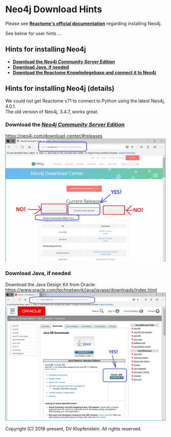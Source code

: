 # Neo4j Download Hints
Please see [**Reactome's official documentation**](https://reactome.org/dev/graph-database#GetStarted)
regarding installing Neo4j.

See below for user hints ...


## Hints for installing Neo4j
* [**Download the _Neo4j Community Server Edition_**](#download-the-neo4j-community-server-edition)
* [**Download Java, if needed**](#download-java-if-needed)
* [**Download the Reactome Knowledegebase and connect it to Neo4j**](README_download_hints.md)


## Hints for installing Neo4j (details)
We could not get Reactome v71 to connect to Python using the latest Neo4j, 4.0.1.    
The old version of Neo4j, 3.4.7, works great.

### Download the [_Neo4j Community Server Edition_](https://neo4j.com/download-center/#releases)
https://neo4j.com/download-center/#releases
![Neo4j Community Server](/doc/md/images/Neo4j_CommunityServer.png)

### Download Java, if needed
Download the Java Design Kit from Oracle:    
https://www.oracle.com/technetwork/java/javase/downloads/index.html     
![JDK Download](/doc/md/images/java_jdk_download.png)

Copyright (C) 2018-present, DV Klopfenstein. All rights reserved.
